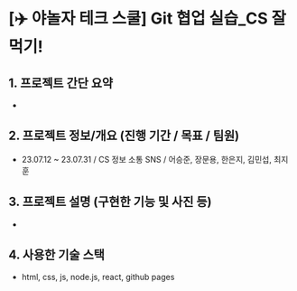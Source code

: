 # [✈️ 야놀자 테크 스쿨] Git 협업 실습\_CS 잘 먹기!

## 1. 프로젝트 간단 요약
- 


## 2. 프로젝트 정보/개요 (진행 기간 / 목표 / 팀원)
- 23.07.12 ~ 23.07.31 / CS 정보 소통 SNS / 어승준, 장문용, 한은지, 김민섭, 최지훈

## 3. 프로젝트 설명 (구현한 기능 및 사진 등)
- 


## 4. 사용한 기술 스택
- html, css, js, node.js, react, github pages
